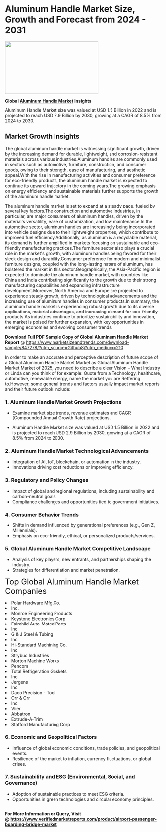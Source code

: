 <H1>Aluminum Handle Market Size, Growth and Forecast from 2024 - 2031</H1><img class="aligncenter size-medium wp-image-584254" src="https://thirdeyenews.in/wp-content/uploads/2024/09/Global-Market-Research-300x168.jpeg" alt="" width="300" height="168" /><p><strong>Global&nbsp;<a href="https://www.marketsizeandtrends.com/download-sample/847278/?utm_source=Github8j?utm_medium=210">Aluminum Handle Market</a> Insights</strong></p><p>Aluminum Handle Market size was valued at USD 1.5 Billion in 2022 and is projected to reach USD 2.9 Billion by 2030, growing at a CAGR of 8.5% from 2024 to 2030.</p><p><h2>Market Growth Insights</h2> <p>The global aluminum handle market is witnessing significant growth, driven by the increasing demand for durable, lightweight, and corrosion-resistant materials across various industries.Aluminum handles are commonly used in sectors such as automotive, furniture, construction, and consumer goods, owing to their strength, ease of manufacturing, and aesthetic appeal.With the rise in manufacturing activities and consumer preference for eco-friendly products, the aluminum handle market is expected to continue its upward trajectory in the coming years.The growing emphasis on energy efficiency and sustainable materials further supports the growth of the aluminum handle market.</p> <p>The aluminum handle market is set to expand at a steady pace, fueled by several key factors.The construction and automotive industries, in particular, are major consumers of aluminum handles, driven by the material's versatility, ease of customization, and low maintenance.In the automotive sector, aluminum handles are increasingly being incorporated into vehicle designs due to their lightweight properties, which contribute to improved fuel efficiency.Additionally, as aluminum is a recyclable material, its demand is further amplified in markets focusing on sustainable and eco-friendly manufacturing practices.The furniture sector also plays a crucial role in the market's growth, with aluminum handles being favored for their sleek design and durability.Consumer preference for modern and minimalist furniture designs, coupled with the long-lasting nature of aluminum, has bolstered the market in this sector.Geographically, the Asia-Pacific region is expected to dominate the aluminum handle market, with countries like China and India contributing significantly to the growth due to their strong manufacturing capabilities and expanding infrastructure development.Moreover, North America and Europe are projected to experience steady growth, driven by technological advancements and the increasing use of aluminum handles in consumer products.In summary, the aluminum handle market is experiencing robust growth due to its diverse applications, material advantages, and increasing demand for eco-friendly products.As industries continue to prioritize sustainability and innovation, the market is poised for further expansion, with key opportunities in emerging economies and evolving consumer trends.</p> <p><span class=""><strong>Download Full PDF Sample Copy of Global Aluminum Handle Market Report</strong> @ <a href="https://www.marketsizeandtrends.com/download-sample/847278/?utm_source=Github8j?utm_medium=210" target="_blank">https://www.marketsizeandtrends.com/download-sample/847278/?utm_source=Github8j?utm_medium=210</a></span></p><p>In order to make an accurate and perceptive description of future scope of a Global&nbsp;Aluminum Handle Market Market as Global&nbsp;Aluminum Handle Market Market of 2025, you need to describe a clear Vision &ndash; What Industry or Linda can you think of for example: Quote from a Technology, healthcare, automotive, renewable energy, name the market you are Reffering to.However, some general trends and factors usually impact market reports and their future outlook include:</p><h3>1.&nbsp;<strong>Aluminum Handle Market Growth Projections</strong></h3><ul><li>Examine market size trends, revenue estimates and CAGR (Compounded Annual Growth Rate) projections.</li><li><p>Aluminum Handle Market size was valued at USD 1.5 Billion in 2022 and is projected to reach USD 2.9 Billion by 2030, growing at a CAGR of 8.5% from 2024 to 2030.</p></li></ul><h3>2.&nbsp;<strong>Aluminum Handle Market Technological Advancements</strong></h3><ul><li>Integration of AI, IoT, blockchain, or automation in the industry.</li><li>Innovations driving cost reductions or improving efficiency.</li></ul><h3>3.&nbsp;<strong>Regulatory and Policy Changes</strong></h3><ul><li>Impact of global and regional regulations, including sustainability and carbon-neutral goals.</li><li>Compliance challenges and opportunities tied to government initiatives.</li></ul><h3>4.&nbsp;<strong>Consumer Behavior Trends</strong></h3><ul><li>Shifts in demand influenced by generational preferences (e.g., Gen Z, Millennials).</li><li>Emphasis on eco-friendly, ethical, or personalized products/services.</li></ul><h3>5.&nbsp;<strong>Global Aluminum Handle Market Competitive Landscape</strong></h3><ul><li>Analysis of key players, new entrants, and partnerships shaping the industry.</li><li>Strategies for differentiation and market penetration.</li></ul><p data-pm-slice="1 1 []"><span style="color: inherit; font-family: inherit; font-size: 25px;">Top Global Aluminum Handle Market Companies</span></p><div class="" data-test-id=""><p><li>Polar Hardware Mfg.Co.</li><li> Inc.</li><li> Monroe Engineering Products</li><li> Keystone Electronics Corp</li><li> Fairchild Auto-Mated Parts</li><li> Inc</li><li> G & J Steel & Tubing</li><li> Inc</li><li> Hi-Standard Machining Co.</li><li> Inc</li><li> Strybuc Industries</li><li> Morton Machine Works</li><li> Pencom</li><li> Total Refrigeration Gaskets</li><li> Inc</li><li> Jergens</li><li> Inc</li><li> Daco Precision - Tool</li><li> Orr & Orr</li><li> Inc</li><li> Vlier</li><li> Abbatron</li><li> Extrude-A-Trim</li><li> Stafford Manufacturing Corp</li></p></div><h3>6.&nbsp;<strong>Economic and Geopolitical Factors</strong></h3><ul><li>Influence of global economic conditions, trade policies, and geopolitical events.</li><li>Resilience of the market to inflation, currency fluctuations, or global crises.</li></ul><h3>7.&nbsp;<strong>Sustainability and ESG (Environmental, Social, and Governance)</strong></h3><ul><li>Adoption of sustainable practices to meet ESG criteria.</li><li>Opportunities in green technologies and circular economy principles.</li></ul><h2><strong style="font-size: 14px;">For More Information or Query, Visit @&nbsp;</strong><a style="background-color: #ffffff; font-size: 14px;" href="https://www.marketsizeandtrends.com/report/aluminum-handle-market/" target="_blank">https://www.verifiedmarketreports.com/product/airport-passenger-boarding-bridge-market</a></h2>